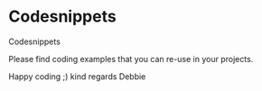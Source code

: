 # Codesnippets
Codesnippets

Please find coding examples that you can re-use in your projects.

Happy coding ;)
kind regards
Debbie

